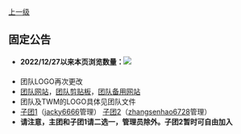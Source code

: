 [上一级](https://www.luogu.com.cn/paste/q19ebj01)

## 固定公告

- #### 2022/12/27以来本页浏览数量：![](https://badges.toozhao.com/badges/01GN96RVZQC2KZNETD4ETMK9VJ/orange.svg)
- 团队LOGO再次更改
- [团队网站](https://talk-and-problem-in-c.github.io/)，[团队剪贴板](https://www.luogu.com.cn/paste/q19ebj01)，[团队备用网站](https://talk-and-problem-in-c-1317228834.cos.ap-nanjing.myqcloud.com/C%2B%2B%E5%AD%A6%E6%9C%AF%E8%AE%A8%E8%AE%BA%2B%E5%87%BA%E9%A2%98%E5%9B%A2%E9%98%9F%E5%AE%98%E6%96%B9%E7%BD%91%E7%AB%99.htmlC%2B%2B%E5%AD%A6%E6%9C%AF%E8%AE%A8%E8%AE%BA%2B%E5%87%BA%E9%A2%98%E5%9B%A2%E9%98%9F%E5%AE%98%E6%96%B9%E7%BD%91%E7%AB%99.htmlC%2B%2B%E5%AD%A6%E6%9C%AF%E8%AE%A8%E8%AE%BA%2B%E5%87%BA%E9%A2%98%E5%9B%A2%E9%98%9F%E5%AE%98%E6%96%B9%E7%BD%91%E7%AB%99.html)
- 团队及TWM的LOGO具体见团队文件
- [子团1](https://www.luogu.com.cn/team/54327)（[jacky6666](https://www.luogu.com.cn/user/802406)管理）
[子团2](https://www.luogu.com.cn/team/55419)（[zhangsenhao6728](https://www.luogu.com.cn/user/757139)管理）
- **请注意，主团和子团1请二选一，管理员除外。子团2暂时可自由加入**
